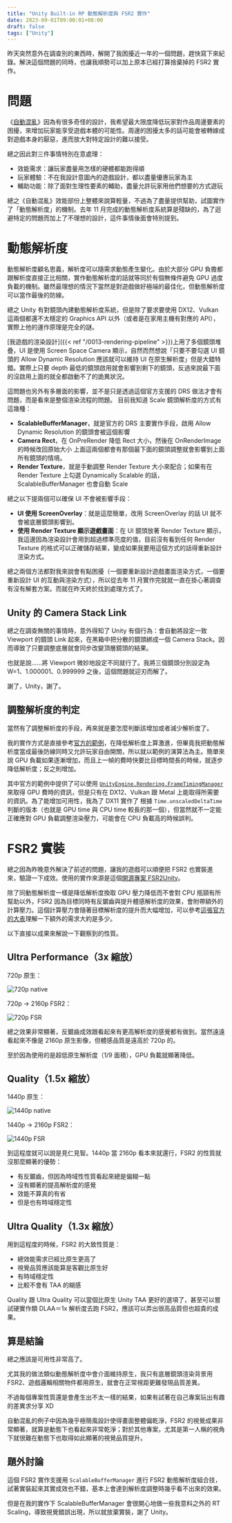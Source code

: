 ```yaml
---
title: "Unity Built-in RP 動態解析度與 FSR2 實作"
date: 2023-09-01T09:00:01+08:00
draft: false
tags: ["Unity"]
---
```


昨天突然意外在調查別的東西時，解開了我困擾近一年的一個問題，趕快寫下來紀錄。解決這個問題的同時，也讓我順勢可以加上原本已經打算捨棄掉的 FSR2 實作。

# 問題

《[自動混亂](https://store.steampowered.com/app/1274830)》因為有很多奇怪的設計，我希望最大限度降低玩家對作品周邊要素的困擾，來增加玩家能享受遊戲本體的可能性。周邊的困擾太多的話可能會被轉嫁成對遊戲本身的厭惡，進而放大對特定設計的難以接受。

總之因此對三件事情特別在意處理：

- 效能需求：讓玩家盡量用怎樣的硬體都能跑得順
- 玩家體驗：不在我設計意圖內的遊戲設計，都以盡量優惠玩家為主
- 輔助功能：除了面對生理性要素的輔助，盡量允許玩家用他們想要的方式遊玩

總之《自動混亂》效能部份上整體來說算輕量，不過為了盡量提供幫助，試圖實作了「動態解析度」的機制。去年 11 月完成的動態解析度系統算是殘缺的，為了迴避特定的問題而加上了不理想的設計，這件事情後面會特別提到。

# 動態解析度

動態解析度顧名思義，解析度可以隨需求動態產生變化。由於大部分 GPU 負擔都跟解析度直接正比相關，實作動態解析度的話就等同於有個無條件避免 GPU 過度負載的機制。雖然最理想的情況下當然是對遊戲做好極端的最佳化，但動態解析度可以當作最後的防線。

總之 Unity 有對鏡頭內建動態解析度系統，但是除了要求要使用 DX12、Vulkan 這兩個都還不太穩定的 Graphics API 以外（或者是在家用主機有對應的 API），實際上他的運作原理是完全的謎。

[我遊戲的渲染設計]({{< ref "/0013-rendering-pipeline" >}})上用了多個鏡頭堆疊，UI 是使用 Screen Space Camera 顯示，自然而然想說「只要不要勾選 UI 鏡頭的 Allow Dynamic Resolution 應該就可以維持 UI 在原生解析度」但是大錯特錯。實際上只要 depth 最低的鏡頭啟用就會影響到剩下的鏡頭，反過來說最下面的沒啟用上面的就全都啟動不了的詭異狀況。

這問題也另外有多層面的影響，並不是只是透過這個官方支援的 DRS 做法才會有問題，而是看來是整個渲染流程的問題。
目前我知道 Scale 鏡頭解析度的方式有這幾種：
- **ScalableBufferManager**，就是官方的 DRS 主要實作手段，啟用 Allow Dynamic Resolution 的鏡頭會被這個影響
- **Camera Rect**，在 OnPreRender 降低 Rect 大小，然後在 OnRenderImage 的時候改回原始大小
上面這兩個都會有那個最下面的鏡頭調整就會影響到上面所有鏡頭的情境。
- **Render Texture**，就是手動調整 Render Texture 大小來配合；如果有在 Render Texture 上勾選 Dynamically Scalable 的話，ScalableBufferManager 也會自動 Scale

總之以下提兩個可以確保 UI 不會被影響手段：

- **UI 使用 ScreenOverlay**：就是這麼簡單，改用 ScreenOverlay 的話 UI 就不會被底層鏡頭影響到。
- **使用 Render Texture 顯示遊戲畫面**：在 UI 鏡頭放著 Render Texture 顯示，我這邊因為渲染設計會用到超過標準亮度的值，目前沒有看到任何 Render Texture 的格式可以正確儲存結果，變成如果我要用這個方式的話得重新設計渲染方式。

總之兩個方法都對我來說會有點困擾（一個要重新設計遊戲畫面渲染方式，一個要重新設計 UI 的互動與渲染方式），所以從去年 11 月實作完就就一直在掛心著調查有沒有解套方案。而就在昨天終於找到處理方式了。

## Unity 的 Camera Stack Link

總之在調查無關的事情時，意外得知了 Unity 有個行為：會自動將設定一致 Viewport 的鏡頭 Link 起來，在黑箱中把分散的鏡頭綁成一個 Camera Stack。因而導致了只要調整底層就會同步改變頂層鏡頭的結果。

也就是說......將 Viewport 微妙地設定不同就行了。我將三個鏡頭分別設定為 W=1、1.000001、0.999999 之後，這個問題就迎刃而解了。

謝了，Unity，謝了。

## 調整解析度的判定

當然有了調整解析度的手段，再來就是要怎麼判斷該增加或者減少解析度了。

我的實作方式是直接參考[官方的範例](https://github.com/Unity-Technologies/DynamicResolutionSample)，在降低解析度上算激進，但畢竟我把動態解析度當成最後防線同時又允許玩家自由開關，所以就以範例的演算法為主。簡單來說 GPU 負載如果逐漸增加，而且上一幀的費時快要比目標時間長的時候，就逐步降低解析度；反之則增加。

其中官方的範例中提供了可以使用 [`UnityEngine.Rendering.FrameTimingManager`](https://docs.unity3d.com/ScriptReference/FrameTimingManager.html) 來取得 GPU 費時的資訊，但是只有在 DX12、Vulkan 跟 Metal 上能取得所需要的資訊。為了能增加可用性，我為了 DX11 實作了 根據 `Time.unscaledDeltaTime` 判斷的版本（也就是 GPU time 與 CPU time 較長的那一個），但當然就不一定能正確應對 GPU 負載調整渲染壓力，可能會在 CPU 負載高的時候誤判。

# FSR2 實裝

總之因為昨晚意外解決了前述的問題，讓我的遊戲可以順便把 FSR2 也實裝進來，驗證一下成效。使用的實作來源是這個[開源專案 FSR2Unity](https://github.com/ndepoel/FSR2Unity)。

除了同動態解析度一樣是降低解析度換取 GPU 壓力降低而不會對 CPU 瓶頸有所幫助以外，FSR2 因為目標同時有反鋸齒與提升體感解析度的效果，會附帶額外的計算壓力。這個計算壓力會隨著目標解析度的提升而大幅增加，可以參考[這張官方的大表](https://github.com/GPUOpen-Effects/FidelityFX-FSR2#performance)理解一下額外的需求大約是多少。

以下直接以成果來解說一下觀察到的性質。

## Ultra Performance（3x 縮放）

720p 原生：

![720p native](/images/posts/game-design/0016/720.png)

720p -> 2160p FSR2：

![720p FSR](/images/posts/game-design/0016/720FSR2.png)

總之效果非常顯著，反鋸齒成效跟看起來有更高解析度的感覺都有做到。當然遠遠看起來不像是 2160p 原生影像，但體感品質是遠高於 720p 的。

至於因為使用的是超低原生解析度（1/9 面積），GPU 負載就顯著降低。

## Quality（1.5x 縮放）

1440p 原生：

![1440p native](/images/posts/game-design/0016/1440.png)

1440p -> 2160p FSR2：

![1440p FSR](/images/posts/game-design/0016/1440FSR2.png)

到這程度就可以說是見仁見智。1440p 當 2160p 看本來就還行，FSR2 的性質就沒那麼顯著的優勢：

- 有反鋸齒，但因為時域性性質看起來總是偏糊一點
- 沒有顯著的提高解析度的感覺
- 效能不算真的有省
- 但是也有時域穩定性

## Ultra Quality（1.3x 縮放）

用到這程度的時候，FSR2 的大致性質是：

- 總效能需求已經比原生更高了
- 視覺品質應該能算是客觀比原生好
- 有時域穩定性
- 比較不會有 TAA 的糊感

Quality 跟 Ultra Quality 可以當個比原生 Unity TAA 更好的選項了，甚至可以嘗試硬實作類 DLAA＝1x 解析度去跑 FSR2，應該可以弄出很高品質但也超貴的成果。

## 算是結論

總之應該是可用性非常高了。

尤其我的做法類似動態解析度中會介面維持原生，我只有底層鏡頭渲染背景用 FSR2、遊戲邏輯相關物件都用原生，就會在正常視距更難發現品質差異。

不過每個專案性質還是會產生出不太一樣的結果，如果有試著在自己專案玩出有趣的差異求分享 XD

自動混亂的例子中因為幾乎極簡風設計使得畫面整體偏乾淨，FSR2 的視覺成果非常顯著，就算是動態下也看起來非常乾淨；對於其他專案，尤其是第一人稱的視角下就很難在動態下也取得如此顯著的視覺品質提升。

## 題外討論

這個 FSR2 實作支援用 `ScalableBufferManager` 進行 FSR2 動態解析度組合技，試著實裝起來其實成效也不錯，基本上會達到解析度調整時幾乎看不出來的效果。

但是在我的實作下 ScalableBufferManager 會很開心地做一些我意料之外的 RT Scaling，導致視覺錯誤出現，所以就放棄實裝，謝了 Unity。